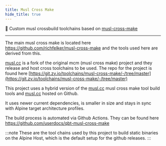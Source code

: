 ```yaml
---
title: Musl Cross Make
hide_title: true
---
```


🔵 Custom musl crossbuild toolchains based on [musl-cross-make](https://github.com/richfelker/musl-cross-make)

---

The main musl cross make is located here https://github.com/richfelker/musl-cross-make and the tools used here are derived from this.

[musl.cc](https://musl.cc) is a fork of the original mcm (musl cross make) project and they release and host cross toolchains to be used. The repo for the project is found here [https://git.zv.io/toolchains/musl-cross-make/-/tree/master](https://git.zv.io/toolchains/musl-cross-make/-/tree/master)

This project uses a hybrid version of the [musl.cc](https://musl.cc) musl cross make tool build tools and [musl.cc](https://github.com/richfelker/musl-cross-make) hosted on Github.

It uses newer current dependencies, is smaller in size and stays in sync with Alpine target architecture profiles.

The build process is automated via Github Actions. They can be found here https://github.com/userdocs/qbt-musl-cross-make

:::note
These are the tool chains used by this project to build static binaries on the Alpine Host, which is the default setup for the github releases.
:::
